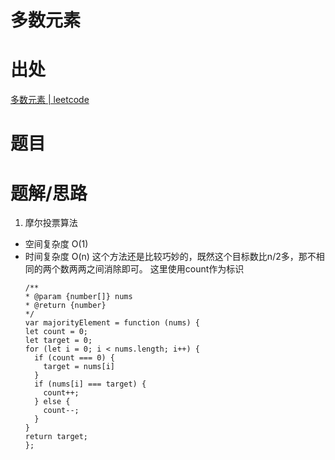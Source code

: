 # 多数元素

# 出处

[多数元素 | leetcode](https://leetcode-cn.com/problems/majority-element/)

# 题目

# 题解/思路

1. 摩尔投票算法

- 空间复杂度 O(1)
- 时间复杂度 O(n)
  这个方法还是比较巧妙的，既然这个目标数比n/2多，那不相同的两个数两两之间消除即可。
  这里使用count作为标识
  ```
  /**
  * @param {number[]} nums
  * @return {number}
  */
  var majorityElement = function (nums) {
  let count = 0;
  let target = 0;
  for (let i = 0; i < nums.length; i++) {
    if (count === 0) {
      target = nums[i]
    }
    if (nums[i] === target) {
      count++;
    } else {
      count--;
    }
  }
  return target;
  };
  ```
